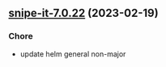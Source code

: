 

## [snipe-it-7.0.22](https://github.com/truecharts/charts/compare/snipe-it-7.0.21...snipe-it-7.0.22) (2023-02-19)

### Chore

- update helm general non-major
  
  